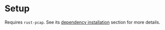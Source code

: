 # Setup

Requires `rust-pcap`. See its [dependency installation](https://github.com/rust-pcap/pcap#installing-dependencies) section for more details.
